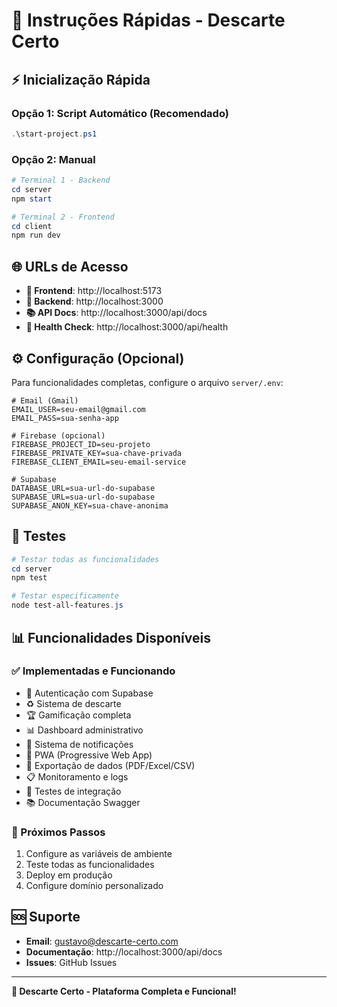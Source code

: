 # 🚀 Instruções Rápidas - Descarte Certo

## ⚡ Inicialização Rápida

### Opção 1: Script Automático (Recomendado)
```powershell
.\start-project.ps1
```

### Opção 2: Manual
```powershell
# Terminal 1 - Backend
cd server
npm start

# Terminal 2 - Frontend
cd client
npm run dev
```

## 🌐 URLs de Acesso

- **📱 Frontend**: http://localhost:5173
- **🔧 Backend**: http://localhost:3000
- **📚 API Docs**: http://localhost:3000/api/docs
- **🏥 Health Check**: http://localhost:3000/api/health

## ⚙️ Configuração (Opcional)

Para funcionalidades completas, configure o arquivo `server/.env`:

```env
# Email (Gmail)
EMAIL_USER=seu-email@gmail.com
EMAIL_PASS=sua-senha-app

# Firebase (opcional)
FIREBASE_PROJECT_ID=seu-projeto
FIREBASE_PRIVATE_KEY=sua-chave-privada
FIREBASE_CLIENT_EMAIL=seu-email-service

# Supabase
DATABASE_URL=sua-url-do-supabase
SUPABASE_URL=sua-url-do-supabase
SUPABASE_ANON_KEY=sua-chave-anonima
```

## 🧪 Testes

```powershell
# Testar todas as funcionalidades
cd server
npm test

# Testar especificamente
node test-all-features.js
```

## 📊 Funcionalidades Disponíveis

### ✅ Implementadas e Funcionando
- 🔐 Autenticação com Supabase
- ♻️ Sistema de descarte
- 🏆 Gamificação completa
- 📊 Dashboard administrativo
- 🔔 Sistema de notificações
- 📱 PWA (Progressive Web App)
- 📄 Exportação de dados (PDF/Excel/CSV)
- 📋 Monitoramento e logs
- 🧪 Testes de integração
- 📚 Documentação Swagger

### 🎯 Próximos Passos
1. Configure as variáveis de ambiente
2. Teste todas as funcionalidades
3. Deploy em produção
4. Configure domínio personalizado

## 🆘 Suporte

- **Email**: gustavo@descarte-certo.com
- **Documentação**: http://localhost:3000/api/docs
- **Issues**: GitHub Issues

---

**🌱 Descarte Certo - Plataforma Completa e Funcional!** 